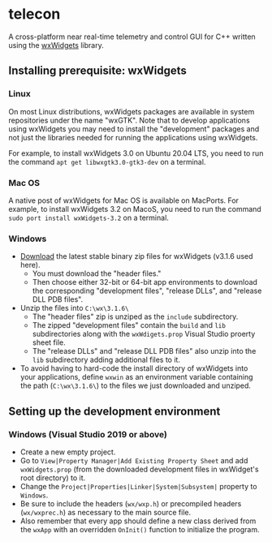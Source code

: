 # telecon
A cross-platform near real-time telemetry and control GUI for C++ written using the [wxWidgets](https://www.wxwidgets.org/) library.

## Installing prerequisite: wxWidgets
### Linux
On most Linux distributions, wxWidgets packages are available in system repositories under the name "wxGTK". Note that to develop applications using wxWidgets you may need to install the "development" packages and not just the libraries needed for running the applications using wxWidgets.

For example, to install wxWidgets 3.0 on Ubuntu 20.04 LTS, you need to run the command `apt get libwxgtk3.0-gtk3-dev` on a terminal.

### Mac OS
A native post of wxWidgets for Mac OS is available on MacPorts. For example, to install wxWidgets 3.2 on MacoS, you need to run the command `sudo port install wxWidgets-3.2` on a terminal.

### Windows
- [Download](https://www.wxwidgets.org/downloads/) the latest stable binary zip files for wxWidgets (v3.1.6 used here).
    - You must download the "header files."
    - Then choose either 32-bit or 64-bit app environments to download the corresponding "development files", "release DLLs", and "release DLL PDB files".
- Unzip the files into `C:\wx\3.1.6\`
    - The "header files" zip is unziped as the `include` subdirectory.
    - The zipped "development files" contain the `build` and `lib` subdirectories along with the `wxWdigets.prop` Visual Studio proerty sheet file.
    - The "release DLLs" and "release DLL PDB files" also unzip into the `lib` subdirectory adding additional files to it.
- To avoid having to hard-code the install directory of wxWidgets into your applications, define `wxwin` as an environment variable containing the path (`C:\wx\3.1.6\`) to the files we just downloaded and unziped.

## Setting up the development environment
### Windows (Visual Studio 2019 or above)
- Create a new empty project.
- Go to `View|Property Manager|Add Existing Property Sheet` and add `wxWidgets.prop` (from the downloaded development files in wxWidget's root directory) to it.
- Change the `Project|Properties|Linker|System|Subsystem|` property to `Windows`.
- Be sure to include the headers (`wx/wxp.h`) or precompiled headers (`wx/wxprec.h`) as necessary to the main source file.
- Also remember that every app should define a new class derived from the `wxApp` with an overridden `OnInit()` function to initialize the program.

